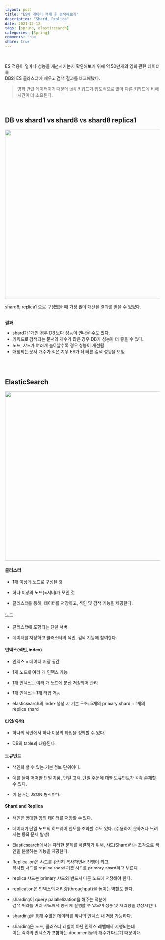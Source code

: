 ```yaml
---  
layout: post        
title: "ES에 데이터 적재 후 검색해보기"        
description: "Shard, Replica"  
date: 2021-12-12      
tags: [spring, elasticsearch] 
categories: [Spring]    
comments: true   
share: true     
---
```


<br />

ES 적용이 얼마나 성능을 개선시키는지 확인해보기 위해 약 50만개의 영화 관련 데이터를   
DB와 ES 클러스터에 채우고 검색 결과를 비교해봤다.

> 영화 관련 데이터이기 때문에 `영화` 키워드가 압도적으로 많아 다른 키워드에 비해 시간이 더 소요된다.   

<br />  

## DB vs shard1 vs shard8 vs shard8 replica1   

<img width="550" src="https://user-images.githubusercontent.com/33855307/141730738-9aa51674-92bb-4245-bf73-2eb0c3d4b4d3.png">

shard8, replica1 으로 구성했을 때 가장 많이 개선된 결과를 얻을 수 있었다.   
<br />

**결과**    
* shard가 1개인 경우 DB 보다 성능이 안나올 수도 있다.
* 키워드로 검색되는 문서의 개수가 많은 경우 DB가 성능이 더 좋을 수 있다.
* 노드, 샤드가 여러개 늘어날수록 경우 성능이 개선됨
* 매칭되는 문서 개수가 적은 겨우 ES가 더 빠른 검색 성능을 보임

<br />
<br />

## ElasticSearch



<img width="550" src="https://user-images.githubusercontent.com/33855307/145706629-b235a1d8-77f9-4c1f-bd2c-a95c7c9a3482.png">


#### 클러스터
* 1개 이상의 노드로 구성된 것


* 하나 이상의 노드(=서버)가 모인 것


* 클러스터를 통해, 데이터를 저장하고, 색인 및 검색 기능을 제공한다.


#### 노드
* 클러스터에 포함되는 단일 서버


* 데이터를 저장하고 클러스터의 색인, 검색 기능에 참여한다.


#### 인덱스(색인, index)
* 인덱스 = 데이터 저장 공간

 
* 1개 노드에 여러 개 인덱스 가능


* 1개 인덱스는 여러 개 노드에 분산 저장되어 관리



* 1개 인덱스는 1개 타입 가능


* elasticsearch의 index 생성 시 기본 구조: 5개의 primary shard + 1개의 replica shard


#### 타입(유형)
* 하나의 색인에서 하나 이상의 타입을 정의할 수 있다.



* DB의 table과 대응된다.


#### 도큐먼트
* 색인화 할 수 있는 기본 정보 단위이다.


 
* 예를 들어 어떠한 단일 제품, 단일 고객, 단일 주문에 대한 도큐먼트가 각각 존재할 수 있다.



* 이 문서는 JSON 형식이다.


#### Shard and Replica 
* 색인은 방대한 양의 데이터를 저장할 수 있다.



* 데이터가 단일 노드의 하드웨어 한도를 초과할 수도 있다. (수용하지 못하거나 느려지는 등의 문제 발생)      



* Elasticsearch에서는 이러한 문제를 해결하기 위해, 샤드(Shard)라는 조각으로 색인을 분할하는 기능을 제공한다.   



* Replication은 샤드를 완전히 복사하면서 진행이 되고,       
복사된 샤드를 replica shard 기존 샤드를 primary shard라고 부른다.          



* replica 샤드는 primary 샤드와 반드시 다른 노드에 저장해야 한다.   



* replication은 인덱스의 처리량(throughput)을 높이는 역할도 한다.  



* sharding이 query parallelization을 해주는 덕분에     
검색 쿼리를 여러 샤드에서 동시에 실행할 수 있으며 성능 및 처리량을 향상시킨다.           



* sharding을 통해 수많은 데이터를 하나의 인덱스 내 저장 가능하다. 


 
* sharding은 노드, 클러스터 레벨이 아닌 인덱스 레벨에서 시행되는데       
 이는 각각의 인덱스가 포함하는 document들의 개수가 다르기 때문이다.  


<br />
<br />

